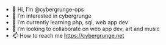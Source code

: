 - 👋 Hi, I’m @cybergrunge-ops
- 👀 I’m interested in cybergrunge
- 🌱 I’m currently learning php, sql, web app dev
- 💞️ I’m looking to collaborate on web app dev, art and music
- 📫 How to reach me https://cybergrunge.net
